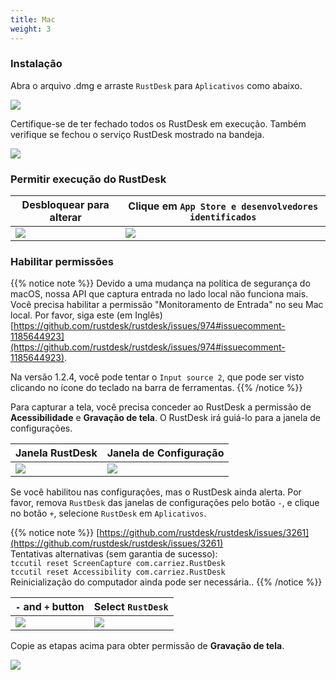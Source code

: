 ```yaml
---
title: Mac 
weight: 3
---
```


### Instalação

Abra o arquivo .dmg e arraste `RustDesk` para `Aplicativos` como abaixo.

![](/docs/en/client/mac/images/dmg.png)

Certifique-se de ter fechado todos os RustDesk em execução. Também verifique se fechou o serviço RustDesk mostrado na bandeja.

![](/docs/en/client/mac/images/tray.png)

### Permitir execução do RustDesk

| Desbloquear para alterar| Clique em `App Store e desenvolvedores identificados` |
| --- | --- |
| ![](/docs/en/client/mac/images/allow2.png) | ![](/docs/en/client/mac/images/allow.png) |

### Habilitar permissões

{{% notice note %}}
Devido a uma mudança na política de segurança do macOS, nossa API que captura entrada no lado local não funciona mais. Você precisa habilitar a permissão "Monitoramento de Entrada" no seu Mac local.
Por favor, siga este (em Inglês)
[https://github.com/rustdesk/rustdesk/issues/974#issuecomment-1185644923](https://github.com/rustdesk/rustdesk/issues/974#issuecomment-1185644923).

Na versão 1.2.4, você pode tentar o `Input source 2`, que pode ser visto clicando no ícone do teclado na barra de ferramentas.
{{% /notice %}}

Para capturar a tela, você precisa conceder ao RustDesk a permissão de **Acessibilidade** e **Gravação de tela**. O RustDesk irá guiá-lo para a janela de configurações.

| Janela RustDesk | Janela de Configuração |
| --- | --- |
| ![](/docs/en/client/mac/images/acc.png) | ![](/docs/en/client/mac/images/acc3.png?v2) |

Se você habilitou nas configurações, mas o RustDesk ainda alerta. Por favor, remova `RustDesk` das janelas de configurações pelo botão `-`, e clique no botão `+`, selecione `RustDesk` em `Aplicativos`.

{{% notice note %}}
[https://github.com/rustdesk/rustdesk/issues/3261](https://github.com/rustdesk/rustdesk/issues/3261) <br>
Tentativas alternativas (sem garantia de sucesso): <br>
`tccutil reset ScreenCapture com.carriez.RustDesk` <br>
`tccutil reset Accessibility com.carriez.RustDesk` <br>
Reinicialização do computador ainda pode ser necessária..
{{% /notice %}}

| `-` and `+` button | Select `RustDesk` |
| --- | --- |
| ![](/docs/en/client/mac/images/acc2.png) | ![](/docs/en/client/mac/images/add.png?v2) |

Copie as etapas acima para obter permissão de **Gravação de tela**.

![](/docs/en/client/mac/images/screen.png?v2)
